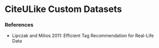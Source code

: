 CiteULike Custom Datasets
===================



### References

- Lipczak and Milios 2011: Efficient Tag Recommendation for Real-Life Data
